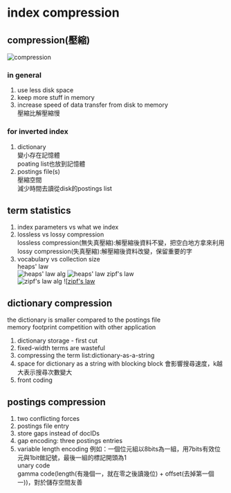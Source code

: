 # index compression
## compression(壓縮)
![compression]()
### in general
1. use less disk space    
2. keep more stuff in memory    
3. increase speed of data transfer from disk to memory  
壓縮比解壓縮慢   
### for inverted index
1. dictionary    
變小存在記憶體    
poating list也放到記憶體    
2. postings file(s)    
壓縮空間   
減少時間去讀從disk的postings list    
## term statistics
1. index parameters vs what we index    
2. lossless vs lossy compression    
lossless compression(無失真壓縮):解壓縮後資料不變，把空白地方拿來利用   
lossy compression(失真壓縮):解壓縮後資料改變，保留重要的字    
3. vocabulary vs collection size    
heaps' law    
![heaps' law alg]()
![heaps' law]()
zipf's law    
![zipf's law alg]()
![[zipf's law]()
## dictionary compression
the dictionary is smaller compared to the postings file   
memory footprint competition with other application   
1. dictionary storage - first cut
2. fixed-width terms are wasteful
3. compressing the term list:dictionary-as-a-string
4. space for dictionary as a string with blocking
block 會影響搜尋速度，k越大表示搜尋次數變大   
5. front coding
## postings compression
1. two conflicting forces
2. postings file entry
3. store gaps instead of docIDs
4. gap encoding: three postings entries
5. variable length encoding
例如：一個位元組以8bits為一組，用7bits有效位元與1bit做記號，最後一組的標記開頭為1    
unary code    
gamma code(length(有幾個一，就在零之後讀幾位) + offset(去掉第一個一))，對於儲存空間友善    
